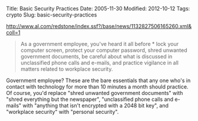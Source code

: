 Title: Basic Security Practices
Date: 2005-11-30
Modified: 2012-10-12
Tags: crypto
Slug: basic-security-practices

<a href="http://www.al.com/redstone/index.ssf?/base/news/1132827506165260.xml&coll=1" >http://www.al.com/redstone/index.ssf?/base/news/1132827506165260.xml&coll=1</a>

<blockquote>As a government employee, you've heard it all before * lock your computer screen, protect your computer password, shred unwanted government documents, be careful about what is discussed in unclassified phone calls and e-mails, and practice vigilance in all matters related to workplace security.</blockquote>

Government employee? These are the bare essentials that any one who's in contact with technology for more than 10 minutes a month should practice. Of course, you'd replace "shred unwanted government documents" with "shred everything but the newspaper", "unclassified phone calls and e-mails" with "anything that isn't encrypted with a 2048 bit key", and "workplace security" with "personal security".
